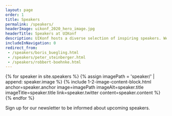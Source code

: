```yaml
---
layout: page
order: 1
title: Speakers
permalink: /speakers/
headerImage: uikonf_2020_hero_image.jpg
headerTitle: Speakers at UIKonf
description: UIKonf hosts a diverse selection of inspiring speakers. We select and invite about half of our speakers. The other half is selected by our community through our anonymous call for proposals system. Details coming soon.
includeInNavigation: 0
redirect_from:
 - /speakers/boris_buegling.html
 - /speakers/peter_steinberger.html
 - /speakers/robbert-boehnke.html
---
```


{% for speaker in site.speakers %}
  	{% assign imagePath = 'speaker/' | append: speaker.image %}
  	{% include 1-2-image-content-block.html anchor=speaker.anchor image=imagePath imageAlt=speaker.title imageTitle=speaker.title link=speaker.twitter content=speaker.content %}	
{% endfor %}

Sign up for our newsletter to be informed about upcoming speakers.

